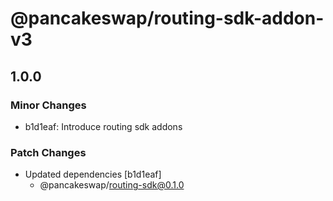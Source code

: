 # @pancakeswap/routing-sdk-addon-v3

## 1.0.0

### Minor Changes

- b1d1eaf: Introduce routing sdk addons

### Patch Changes

- Updated dependencies [b1d1eaf]
  - @pancakeswap/routing-sdk@0.1.0
